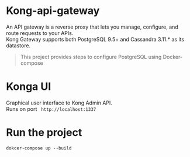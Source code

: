 # Kong-api-gateway
 An API gateway is a reverse proxy that lets you manage, configure, and route requests to your APIs.<br>
Kong Gateway supports both PostgreSQL 9.5+ and Cassandra 3.11.* as its datastore. 
> This project provides steps to configure PostgreSQL using Docker-compose

# Konga UI
Graphical user interface to Kong Admin API. <br>
Runs on port ` http://localhost:1337`

# Run the project
``` dokcer-compose up --build ```
